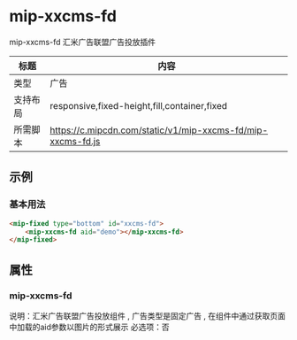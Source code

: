 # mip-xxcms-fd

mip-xxcms-fd 汇米广告联盟广告投放插件

标题|内容
----|----
类型|广告
支持布局|responsive,fixed-height,fill,container,fixed
所需脚本|https://c.mipcdn.com/static/v1/mip-xxcms-fd/mip-xxcms-fd.js

## 示例

### 基本用法
```html
<mip-fixed type="bottom" id="xxcms-fd">
    <mip-xxcms-fd aid="demo"></mip-xxcms-fd>
</mip-fixed>
```

## 属性

### mip-xxcms-fd

说明：汇米广告联盟广告投放组件 , 广告类型是固定广告 , 在组件中通过获取页面中加载的aid参数以图片的形式展示
必选项：否